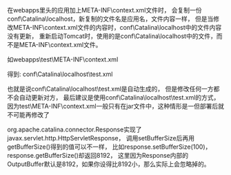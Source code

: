 在webapps里头的应用加上META-INF\context.xml文件时，
会复制一份conf\Catalina\localhost，新复制的文件名是应用名，文件内容一样，
但是当修改META-INF\context.xml文件的内容时，conf\Catalina\localhost中的文件内容没有更新，
重新启动Tomcat时，使用的是conf\Catalina\localhost中的文件，而不是META-INF\context.xml文件。

如webapps\test\META-INF\context.xml

<Context antiResourceLocking="false" privileged="true">
	<Parameter name="myname" value="myvalue1" override="true" description="mydescription" />
	<Parameter name="myname" value="myvalue2" override="false" description="mydescription" />
</Context>

得到:
conf\Catalina\localhost\test.xml

<Context antiResourceLocking="false" privileged="true">
	<Parameter name="myname" value="myvalue1" override="true" description="mydescription" />
	<Parameter name="myname" value="myvalue2" override="false" description="mydescription" />
</Context>

也就是说conf\Catalina\localhost\test.xml是自动生成的，
但是修改任何一方都不会自动更新对方，
最后建议是使用conf\Catalina\localhost\test.xml的方式，
因为test\META-INF\context.xml一般只有在jar文件中，这种情形是一但部署后就不可能再修改了






org.apache.catalina.connector.Response实现了javax.servlet.http.HttpServletResponse，
调用setBufferSize后再用getBufferSize()得到的值可以不一样，
比如response.setBufferSize(100)，response.getBufferSize()却返回8192，
这里因为Response内部的OutputBuffer默认是8192，如果你设得比8192小，那么实际上会忽略掉的。

